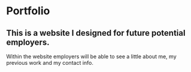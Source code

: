 # Portfolio

## This is a website I designed for future potential employers.

Within the website employers will be able to see a little about me, my previous work and my contact info. 

